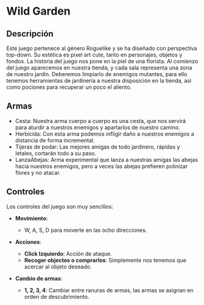 # **Wild Garden**

## Descripción
Este juego pertenece al género Roguelike y se ha diseñado con perspectiva top-down. Su estética es pixel art cute, tanto en personajes, objetos y fondos. La historia del juego nos pone en la piel de una florista. Al comienzo del juego aparecemos en nuestra tienda, y cada sala representa una zona de nuestro jardín. Deberemos limpiarlo de enemigos mutantes, para ello tenemos herramientas de jardinería a nuestra disposición en la tienda, así como pociones para recuperar un poco el aliento.

## Armas
- Cesta: Nuestra arma cuerpo a cuerpo es una cesta, que nos servirá para aturdir a nuestros enemigos y apartarlos de nuestro camino.
- Herbicida: Con esta arma podemos infligir daño a nuestros enemigos a distancia de forma incremental.
- Tijeras de podar: Las mejores amigas de todo jardinero, rápidas y letales, cortarán todo a su paso.
- LanzaAbejas: Arma experimental que lanza a nuestras amigas las abejas hacia nuestros enemigos, pero a veces las abejas prefieren polinizar flores y no atacar.

## Controles
Los controles del juego son muy sencillos:

- **Movimiento**:
  - W, A, S, D para moverte en las ocho direcciones.

- **Acciones**:
  - **Click Izquierdo**: Acción de ataque.
  - **Recoger objectos o comprarlos**: Simplemente nos tenemos que acercar al objeto deseado.

- **Cambio de armas**:
  - **1, 2, 3, 4**: Cambiar entre ranuras de armas, las armas se asignan en orden de descubrimiento.
